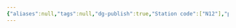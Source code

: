 ```yaml
---
{"aliases":null,"tags":null,"dg-publish":true,"Station code":["N12"],"permalink":"/narrative/locations/worlds/isenport-b/","dgPassFrontmatter":true}
---
```


